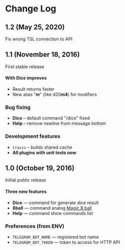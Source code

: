 # Change Log

## 1.2 (May 25, 2020)

Fix wrong TSL connection to API

## 1.1 (November 18, 2016)

First stable release

#### With **Dice** improves
- Result returns faster
- New alias "**m**" (like d20**m4**) for modifiers

### Bug fixing
- **Dice** – default command "/dice" fixed
- **Help** – remove newline from message bottom

### Development features
- `travis` – builds shared cache
- **All plugins with unit tests now**

## 1.0 (October 19, 2016)

Initial public release

#### Three new features
- **Dice** — command for generate dice result
- **8ball** — command analog [Magic 8 ball](https://en.wikipedia.org/wiki/Magic_8-Ball)
- **Help** — command show commands list

### Preferences (from ENV)
- `TELEGRAM_BOT_NAME` — registered bot name
- `TELEGRAM_BOT_TOKEN` — token to access for HTTP API
